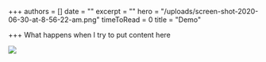 +++
authors = []
date = ""
excerpt = ""
hero = "/uploads/screen-shot-2020-06-30-at-8-56-22-am.png"
timeToRead = 0
title = "Demo"

+++
What happens when I try to put content here

![](/uploads/screen-shot-2020-06-30-at-8-56-22-am.png)